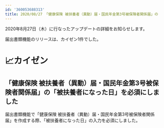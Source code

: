 ```yaml
---
id: '360053688313'
title: 2020/08/27 「健康保険 被扶養者（異動）届・国民年金第3号被保険者関係届」の「被扶養者になった日」を必須にしました
---
```

2020年8月27日（木）に行なったアップデートの詳細をお知らせします。

届出書類機能のリリースは、カイゼン1件でした。

# 📈カイゼン

## 「健康保険 被扶養者（異動）届・国民年金第3号被保険者関係届」の「被扶養者になった日」を必須にしました

届出書類機能で「健康保険 被扶養者（異動）届・国民年金第3号被保険者関係届」を作成する際、「被扶養者になった日」の入力を必須にしました。
